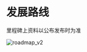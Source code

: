 # 发展路线

里程碑上资料以公布发布时为准

![roadmap_v2](https://gblobscdn.gitbook.com/assets%2F-MZTnQlB3bvER734QSzS%2F-Mazv3hsZ3YbPUvmoB6C%2F-Mazv7c6WJphvQUtSWvm%2Froadmap_v2.png?alt=media&token=3ee7023d-f027-40d1-bebc-eefe7b389ae4)
